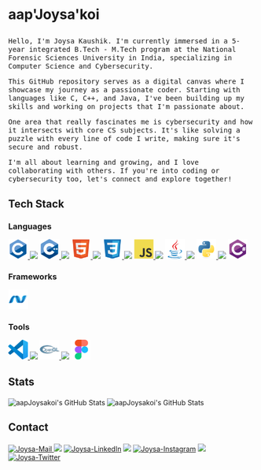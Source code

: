 # <p align="left"> aap'Joysa'koi </p>

<p align="left">
 <samp>Hello, I'm Joysa Kaushik. I'm currently immersed in a 5-year integrated B.Tech - M.Tech program at the National Forensic Sciences University in India, specializing in Computer Science and Cybersecurity.</samp>
</p>

<p align="left">
 <samp>This GitHub repository serves as a digital canvas where I showcase my journey as a passionate coder. Starting with languages like C, C++, and Java, I've been building up my skills and working on projects that I'm passionate about.</samp>
</p>

<p align="left">
 <samp>One area that really fascinates me is cybersecurity and how it intersects with core CS subjects. It's like solving a puzzle with every line of code I write, making sure it's secure and robust.</samp>
</p>

<p align="left">
 <samp>I'm all about learning and growing, and I love collaborating with others. If you're into coding or cybersecurity too, let's connect and explore together!</samp>
</p>

## <p align="left"> Tech Stack </p>

### <p align="left"> Languages </p>

<div align="left">
 <a href="https://en.wikipedia.org/wiki/C_(programming_language)" target="_blank">
  <img alt="Joysa-C" height="40" width="40" src="https://github.com/devicons/devicon/blob/master/icons/c/c-original.svg">
 </a>

 <img class="dash" src="https://via.placeholder.com/5/0000FF/40">

 <a href="https://en.wikipedia.org/wiki/C%2B%2B" target="_blank">
  <img alt="Joysa-Cpp" height="40" width="40" src="https://github.com/devicons/devicon/blob/master/icons/cplusplus/cplusplus-original.svg">
 </a>

 <img class="dash" src="https://via.placeholder.com/5/0000FF/40">

 <a href="https://en.wikipedia.org/wiki/HTML" target="_blank">
  <img alt="Joysa-HTML" height="40" width="40" src="https://github.com/devicons/devicon/blob/master/icons/html5/html5-original.svg">
 </a>

 <img class="dash" src="https://via.placeholder.com/5/0000FF/40">

 <a href="https://en.wikipedia.org/wiki/CSS" target="_blank">
  <img alt="Joysa-CSS" height="40" width="40" src="https://github.com/devicons/devicon/blob/master/icons/css3/css3-original.svg">
 </a>

 <img class="dash" src="https://via.placeholder.com/5/0000FF/40">

 <a href="https://en.wikipedia.org/wiki/JavaScript" target="_blank">
  <img alt="Joysa-JavaScript" height="40" width="40" src="https://github.com/devicons/devicon/blob/master/icons/javascript/javascript-original.svg">
 </a>

 <img class="dash" src="https://via.placeholder.com/5/0000FF/40">

 <a href="https://en.wikipedia.org/wiki/Java_(programming_language)" target="_blank">
  <img alt="Joysa-Java" height="40" width="40" src="https://github.com/devicons/devicon/blob/master/icons/java/java-original.svg">
 </a>

 <img class="dash" src="https://via.placeholder.com/5/0000FF/40">

 <a href="https://en.wikipedia.org/wiki/Python_(programming_language)" target="_blank">
  <img alt="Joysa-Python" height="40" width="40" src="https://github.com/devicons/devicon/blob/master/icons/python/python-original.svg">
 </a>

 <img class="dash" src="https://via.placeholder.com/5/0000FF/40">

 <a href="https://en.wikipedia.org/wiki/C_Sharp_(programming_language)" target="_blank">
  <img alt="Joysa-CSharp" height="40" width="40" src="https://github.com/devicons/devicon/blob/master/icons/csharp/csharp-original.svg">
 </a>
</div>

### <p align="left"> Frameworks </p>

<div align="left">
 <a href="https://dotnet.microsoft.com/" target="_blank">
  <img alt="joysa-dotnet" height="40" width="40" src="https://github.com/devicons/devicon/blob/master/icons/dot-net/dot-net-original.svg">
 </a>
</div>

### <p align="left"> Tools </p>

<div align="left">
 <a href="https://code.visualstudio.com/" target="_blank">
  <img alt="joysa-VS-Code" height="40" width="40" src="https://github.com/devicons/devicon/blob/master/icons/vscode/vscode-original.svg">
 </a>

 <img class="dash" src="https://via.placeholder.com/5/0000FF/40">

 <a href="https://www.opengl.org/documentation/" target="_blank">
  <img alt="joysa-OpenGL" height="40" width="40" src="https://github.com/devicons/devicon/blob/master/icons/opengl/opengl-original.svg">
 </a>

 <img class="dash" src="https://via.placeholder.com/5/0000FF/40">

 <a href="https://www.figma.com/" target="_blank">
  <img alt="joysa-Figma" height="40" width="40" src="https://github.com/devicons/devicon/blob/master/icons/figma/figma-original.svg">
 </a>
</div>

## <p align="left"> Stats </p>

<p align="left">
 <img alt="aapJoysakoi's GitHub Stats" src="https://github-readme-stats-lake-seven-36.vercel.app/api?username=aapJoysakoi&show_icons=true&theme=transparent&hide_border=true">
 <img alt="aapJoysakoi's GitHub Stats" src="https://github-readme-stats-lake-seven-36.vercel.app/api/top-langs?username=aapJoysakoi&show_icons=true&theme=transparent&hide_border=true&layout=compact">
</p>

## <p align="left"> Contact </p>

<p align="left">
 <a href="mailto:joysaakaushik@gmail.com?subject=[GitHub]" target="_blank">
  <img alt="Joysa-Mail" src="https://img.shields.io/badge/-Mail-EA4335?style=for-the-badge&logo=maildotru&logoColor=white" target="_blank">
 </a>

 <img class="dash" src="https://via.placeholder.com/5/0000FF/40">

 <span style="display: inline-block;">
  <a href="https://www.linkedin.com/in/joysa-kaushik" target="_blank">
   <img alt="Joysa-LinkedIn" src="https://img.shields.io/badge/-LinkedIn-0A66C2?style=for-the-badge&logo=linkedin&logoColor=white" target="_blank">
  </a>
 </span>

 <img class="dash" src="https://via.placeholder.com/5/0000FF/40">

 <span style="display: inline-block;">
  <a href="https://www.instagram.com/aap.joysa.koi" target="_blank">
   <img alt="Joysa-Instagram" src="https://img.shields.io/badge/-Instagram-E4405F?style=for-the-badge&logo=instagram&logoColor=white" target="_blank">
  </a>
 </span>

 <img class="dash" src="https://via.placeholder.com/5/0000FF/40">

 <span style="display: inline-block;">
  <a href="https://twitter.com/aap_Joysa_koi" target="_blank">
   <img alt="Joysa-Twitter" src="https://img.shields.io/badge/-Twitter-000000?style=for-the-badge&logo=twitter&logoColor=white" target="_blank">
  </a>
 </span>
</p>

